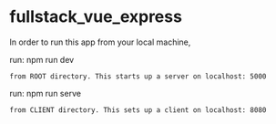 # fullstack_vue_express
In order to run this app from your local machine,

run:
    npm run dev

    from ROOT directory. This starts up a server on localhost: 5000

run:
    npm run serve

    from CLIENT directory. This sets up a client on localhost: 8080